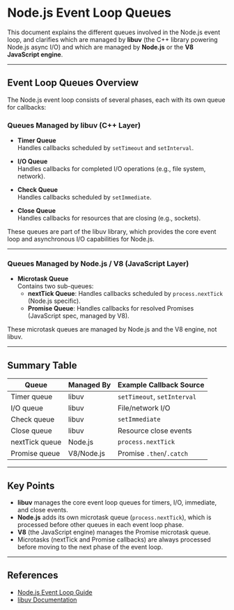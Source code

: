 # Node.js Event Loop Queues

This document explains the different queues involved in the Node.js event loop, and clarifies which are managed by **libuv** (the C++ library powering Node.js async I/O) and which are managed by **Node.js** or the **V8 JavaScript engine**.

---

## Event Loop Queues Overview

The Node.js event loop consists of several phases, each with its own queue for callbacks:

### Queues Managed by **libuv** (C++ Layer)

- **Timer Queue**  
  Handles callbacks scheduled by `setTimeout` and `setInterval`.

- **I/O Queue**  
  Handles callbacks for completed I/O operations (e.g., file system, network).

- **Check Queue**  
  Handles callbacks scheduled by `setImmediate`.

- **Close Queue**  
  Handles callbacks for resources that are closing (e.g., sockets).

These queues are part of the libuv library, which provides the core event loop and asynchronous I/O capabilities for Node.js.

---

### Queues Managed by **Node.js** / **V8** (JavaScript Layer)

- **Microtask Queue**  
  Contains two sub-queues:
  - **nextTick Queue**: Handles callbacks scheduled by `process.nextTick` (Node.js specific).
  - **Promise Queue**: Handles callbacks for resolved Promises (JavaScript spec, managed by V8).

These microtask queues are managed by Node.js and the V8 engine, not libuv.

---

## Summary Table

| Queue             | Managed By      | Example Callback Source         |
|-------------------|----------------|--------------------------------|
| Timer queue       | libuv          | `setTimeout`, `setInterval`    |
| I/O queue         | libuv          | File/network I/O               |
| Check queue       | libuv          | `setImmediate`                 |
| Close queue       | libuv          | Resource close events          |
| nextTick queue    | Node.js        | `process.nextTick`             |
| Promise queue     | V8/Node.js     | Promise `.then`/`.catch`       |

---

## Key Points

- **libuv** manages the core event loop queues for timers, I/O, immediate, and close events.
- **Node.js** adds its own microtask queue (`process.nextTick`), which is processed before other queues in each event loop phase.
- **V8** (the JavaScript engine) manages the Promise microtask queue.
- Microtasks (nextTick and Promise callbacks) are always processed before moving to the next phase of the event loop.

---

## References

- [Node.js Event Loop Guide](https://nodejs.org/en/docs/guides/event-loop-timers-and-nexttick/)
- [libuv Documentation](https://libuv.org/)